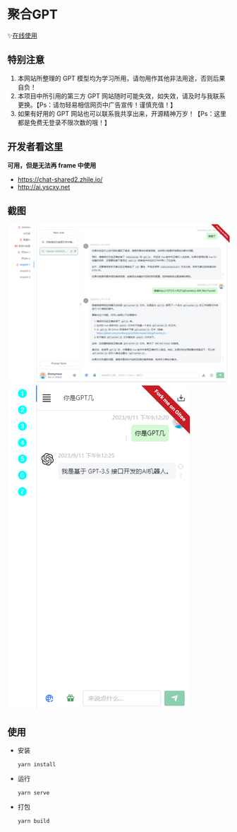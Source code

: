 # 聚合GPT

✨<a href='https://ele-cat.gitee.io/comp-gpt/' target="_blank">在线使用</a>

## 特别注意

1. 本网站所整理的 GPT 模型均为学习所用，请勿用作其他非法用途，否则后果自负！
2. 本项目中所引用的第三方 GPT 网站随时可能失效，如失效，请及时与我联系更换。【Ps：请勿轻易相信网页中广告宣传！谨慎充值！】
3. 如果有好用的 GPT 网站也可以联系我共享出来，开源精神万岁！【Ps：这里都是免费无登录不限次数的哦！】

## 开发者看这里

**可用，但是无法再 frame 中使用**

- https://chat-shared2.zhile.io/
- http://ai.yscxy.net

## 截图

![PC端](./snapshot/pc.jpg)
![移动端](./snapshot/mobile.jpg)

## 使用

- 安装

  ```
  yarn install
  ```

- 运行

  ```
  yarn serve
  ```

- 打包

  ```
  yarn build
  ```
